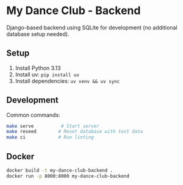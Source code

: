 # My Dance Club - Backend

Django-based backend using SQLite for development (no additional database setup needed).

## Setup

1. Install Python 3.13
2. Install uv: `pip install uv`
3. Install dependencies: `uv venv && uv sync`

## Development

Common commands:
```bash
make serve          # Start server
make reseed        # Reset database with test data
make ci            # Run linting
```

## Docker

```bash
docker build -t my-dance-club-backend .
docker run -p 8000:8000 my-dance-club-backend
``` 
